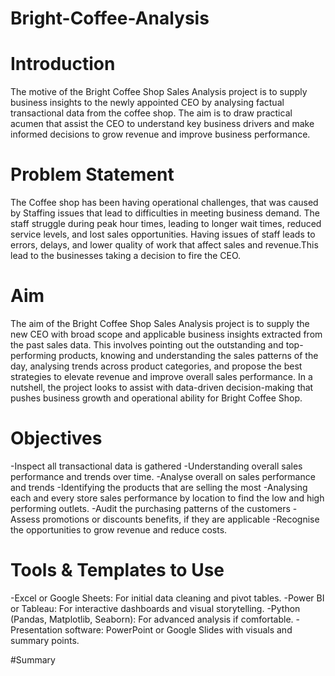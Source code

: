 # Bright-Coffee-Analysis
# Introduction
The motive of the Bright Coffee Shop Sales Analysis project is to supply business insights to the newly appointed CEO by analysing factual transactional data from the coffee shop. The aim is to draw practical acumen that assist the CEO to understand key business drivers and make informed decisions to grow revenue and improve business performance.

# Problem Statement
The Coffee shop has been having operational challenges, that was caused by Staffing issues that lead to difficulties in meeting business demand. The staff struggle during peak hour times, leading to longer wait times, reduced service levels, and lost sales opportunities. Having issues of staff leads to errors, delays, and lower quality of work that affect sales and revenue.This lead to the businesses taking a decision to fire the CEO. 

# Aim
The aim of the Bright Coffee Shop Sales Analysis project is to supply the new CEO with broad scope and applicable business insights extracted from the past sales data. This involves pointing out the outstanding and top-performing products, knowing and understanding the sales patterns of the day, analysing trends across product categories, and propose the best strategies to elevate revenue and improve overall sales performance. In a nutshell, the project looks to assist with data-driven decision-making that pushes business growth and operational ability for Bright Coffee Shop.

# Objectives
-Inspect all transactional data is gathered
-Understanding overall sales performance and trends over time.
-Analyse overall on sales performance and trends
-Identifying the products that are selling the most
-Analysing each and every store sales performance by location to find the low and high performing outlets.
-Audit the purchasing patterns of the customers
-Assess promotions or discounts benefits, if they are applicable 
-Recognise the opportunities to grow revenue and reduce costs.

# Tools & Templates to Use
-Excel or Google Sheets: For initial data cleaning and pivot tables.
-Power BI or Tableau: For interactive dashboards and visual storytelling.
-Python (Pandas, Matplotlib, Seaborn): For advanced analysis if comfortable.
-Presentation software: PowerPoint or Google Slides with visuals and summary points.

#Summary



